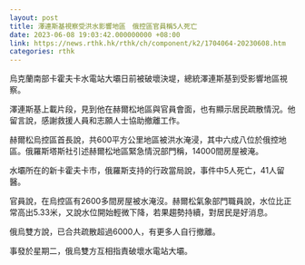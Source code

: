```yaml
---
layout: post
title: 澤連斯基視察受洪水影響地區　俄控區官員稱5人死亡
date: 2023-06-08 19:03:42.000000000 +08:00
link: https://news.rthk.hk/rthk/ch/component/k2/1704064-20230608.htm
categories: rthk
---
```


烏克蘭南部卡霍夫卡水電站大壩日前被破壞決堤，總統澤連斯基到受影響地區視察。

澤連斯基上載片段，見到他在赫爾松地區與官員會面，也有顯示居民疏散情況。他留言說，感謝救援人員和志願人士協助撤離工作。

赫爾松烏控區首長說，共600平方公里地區被洪水淹浸，其中六成八位於俄控地區。俄羅斯塔斯社引述赫爾松地區緊急情況部門稱，14000間房屋被淹。

水壩所在的新卡霍夫卡市，俄羅斯支持的行政當局說，事件中5人死亡，41人留醫。

官員說，在烏控區有2600多間房屋被水淹沒。赫爾松氣象部門職員說，水位比正常高出5.33米，又說水位開始輕微下降，若果趨勢持續，對居民是好消息。

俄烏雙方說，已合共疏散超過6000人，有更多人自行撤離。

事發於星期二，俄烏雙方互相指責破壞水電站大壩。
